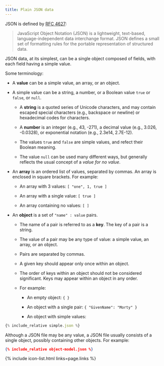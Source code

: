 ```yaml
---
title: Plain JSON data
---
```


JSON is defined by [RFC 4627](http://www.ietf.org/rfc/rfc4627.txt):

> JavaScript Object Notation (JSON) is a lightweight, text-based,
language-independent data interchange format.  JSON defines a small set of
formatting rules for the portable representation of structured data.

JSON data, at its simplest, can be a single object composed of fields, with each
field having a simple value. 

Some terminology:

* A  **value** can be a simple value, an array, or an object.

* A simple value can be a string, a number, or a Boolean value `true` or
  `false`, or `null`.

    * A **string** is a quoted series of Unicode characters, and
      may contain escaped special characters (e.g., backspace or newline) or
      hexadecimal codes for characters.

    * A **number** is an integer (e.g., 43, -271), a decimal value (e.g., 3.026,
      -0.0328), or exponential notation (e.g., 2.3e14, 2.7E-12).
      
    * The values `true` and `false` are simple
      values, and refect their Boolean meaning.
      
    * The value `null` can be used many different ways, but
      generally reflects the usual concept of a *value for no value*.

* An **array** is an ordered list of values, separated by
  commas. An array is enclosed in square brackets. For example:

    * An array with 3 values: `[ "one", 1, true ]`
    
    * An array with a single value: `[ true ]`
    
    * An array containing no values: `[ ]`
    
* An **object** is a set of `"name" : value` pairs. 

    * The name of a pair is referred to as a **key**. The key of a pair is a
      string.

    * The value of a pair may be any type of value: a simple value, an array, or
      an object.
    
    * Pairs are separated by commas.
    
    * A given key should appear only once within an object.
    
    * The order of keys within an object should not be considered
      significant. Keys may appear within an object in any order.
    
    * For example:
    
        * An empty object: `{ }`
    
        * An object with a single pair: `{ "GivenName": "Morty" }`
    
        * An object with simple values:

```javascript
{% include_relative simple.json %}
```

Although a JSON file may be any value, a JSON file usually consists of a single
object, possibly containing other objects. For example:

```json
{% include_relative object-model.json %}
```

{% include icon-list.html links=page.links %}
